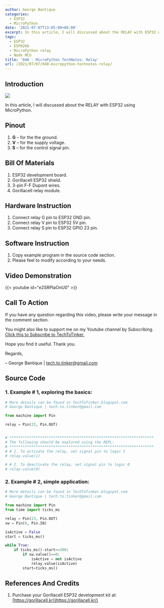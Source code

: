 ```yaml
---
author: George Bantique
categories:
  - ESP32
  - MicroPython
date: '2021-07-07T13:05:00+08:00'
excerpt: In this article, I will discussed about the RELAY with ESP32 using MicroPython.
tags:
  - ESP32
  - ESP8266
  - MicroPython relay
  - Node MCU
title: '040 - MicroPython TechNotes: Relay'
url: /2021/07/07/040-micropython-technotes-relay/
---
```


## **Introduction**

![](https://techtotinker.com/wp-content/uploads/2021/07/040-2BMicroPython-2BTechNotes-2BRelay.png)

In this article, I will discussed about the RELAY with ESP32 using MicroPython.

## **Pinout**
1. **G** – for the the ground.
2. **V** – for the supply voltage.
3. **S** – for the control signal pin.

## **Bill Of Materials**
1. ESP32 development board.
2. Gorillacell ESP32 shield.
3. 3-pin F-F Dupont wires.
4. Gorillacell relay module.

## **Hardware Instruction**
1. Connect relay G pin to ESP32 GND pin.
2. Connect relay V pin to ESP32 5V pin.
3. Connect relay S pin to ESP32 GPIO 23 pin.

## **Software Instruction**
1. Copy example program in the source code section.
2. Please feel to modify according to your needs.

## **Video Demonstration**
{{< youtube id="e2SRPIaOnU0" >}}

## **Call To Action**
If you have any question regarding this video, please write your message in the comment section.

You might also like to support me on my Youtube channel by Subscribing. [Click this to Subscribe to TechToTinker.](https://www.youtube.com/c/TechToTinker?sub_confirmation=1)

Hope you find it useful. Thank you.

Regards,

– George Bantique | tech.to.tinker@gmail.com

## **Source Code**

### 1. Example # 1, exploring the basics:

```py { lineNos="true" wrap="true" }
# More details can be found in TechToTinker.blogspot.com 
# George Bantique | tech.to.tinker@gmail.com

from machine import Pin

relay = Pin(23, Pin.OUT)


# ******************************************************************
# The following should be explored using the REPL:
# ******************************************************************
# # 1. To activate the relay, set signal pin to logic 1
# relay.value(1)

# # 2. To deactivate the relay, set signal pin to logic 0
# relay.value(0)

```

### 2. Example # 2, simple application:

```py { lineNos="true" wrap="true" }
# More details can be found in TechToTinker.blogspot.com 
# George Bantique | tech.to.tinker@gmail.com

from machine import Pin
from time import ticks_ms

relay = Pin(23, Pin.OUT)
sw = Pin(0, Pin.IN)

isActive = False
start = ticks_ms()

while True:
    if ticks_ms()-start>=300:
        if sw.value()==0:
            isActive = not isActive
            relay.value(isActive)
        start=ticks_ms()

```

## **References And Credits**
1. Purchase your Gorillacell ESP32 development kit at:
[https://gorillacell.kr](https://gorillacell.kr/)

